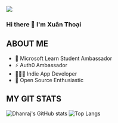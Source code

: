 <a href="https://www.youtube.com/"><img align="center" src="https://raw.githubusercontent.com/dhanrajdc7/dhanrajdc7/main/back.png"/></a>

### Hi there 👋 I'm Xuân Thoại 

<!-- [![Instagram Badge](https://img.shields.io/badge/-codingpotter-blueviolet?style=plastic-square&logo=instagram&logoColor=white&link=https://instagram.com/codingpotter/)](https://instagram.com/codingpotter)
[![Linkedin Badge](https://img.shields.io/badge/-dhanrajdc7-blue?style=plastic-square&logo=Linkedin&logoColor=white&link=https://www.linkedin.com/in/dhanrajdc7/)](https://www.linkedin.com/in/dhanrajdc7/)
[![Youtube Badge](https://img.shields.io/badge/-codingpotter-red?style=plastic-square&logo=youtube&logoColor=white&link=https://www.youtube.com/codingpotter)](https://www.youtube.com/codingpotter)
[![Twitter Badge](https://img.shields.io/badge/-codingpotter-blue?style=plastic-square&logo=twitter&logoColor=white&link=https://www.twitter.com/codingpotter)](https://www.twitter.com/codingpotter)
<a href="https://dhanrajdc7.github.io/myportfolio/"><img src="https://img.shields.io/badge/MyPortfolio-blueviolet.svg"/></a>
<a href="https://dhanrajdc7.github.io/myresume/"><img src="https://img.shields.io/badge/MyResume-red.svg"/></a>
![Visitor Badge](https://visitor-badge.laobi.icu/badge?page_id=dhanrajdc7) -->


## ABOUT ME
<!-- Self Starter & Quick Learner, Passionate about Coding & Technology as well as shipping my ideas into apps, Encouraging others to code through Coding Blogs & my YouTube Channel. -->

<!-- - 🎬 YouTuber @ [Coding Potter](https://www.youtube.com/codingpotter) -->
- 🌟 Microsoft Learn Student Ambassador
- ⚡️ Auth0 Ambassador
- 👨🏻‍💻 Indie App Developer
- 🔭 Open Source Enthusiastic


## MY GIT STATS
![Dhanraj's GitHub stats](https://github-readme-stats.vercel.app/api?username=thoai112&bg_color=30,e96443,904e95&title_color=fff&text_color=fff)
![Top Langs](https://github-readme-stats.vercel.app/api/top-langs/?username=thoai112&hide=TeX&layout=compact&bg_color=30,e96443,904e95&title_color=fff&text_color=fff)

